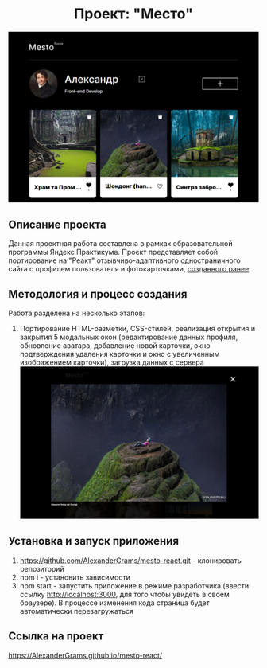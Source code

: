 <h1 align="center">Проект: "Место"</h1>

![start-page-img](./src/images/readme-img.png)

## Описание проекта
Данная проектная работа составлена в рамках образовательной программы Яндекс Практикума. Проект представляет собой портирование на "Реакт" отзывчиво-адаптивного одностраничного сайта с профилем пользователя и фотокарточками, <a href="https://github.com/AlexanderGrams/mesto">созданного ранее</a>. 
## Методология и процесс создания
Работа разделена на несколько этапов:

1. Портирование  HTML-разметки, CSS-стилей, реализация открытия и закрытия 5 модальных окон (редактирование данных профиля, обновление аватара, добавление новой карточки, окно подтверждения удаления карточки и окно с увеличенным изображением карточки), загрузка данных с сервера
![popup-img-zoom](./src/images/readme-img-popup.png)
## Установка и запуск приложения
1. https://github.com/AlexanderGrams/mesto-react.git - клонировать репозиторий
2. npm i - установить зависимости
3. npm start - запустить приложение в режиме разработчика (ввести ссылку [http://localhost:3000](http://localhost:3000), для того чтобы увидеть в своем браузере). В процессе изменения кода страница будет автоматически перезагружаться

## Ссылка на проект
https://AlexanderGrams.github.io/mesto-react/